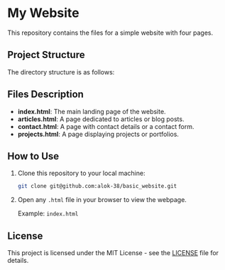 # My Website

This repository contains the files for a simple website with four pages.

## Project Structure

The directory structure is as follows:


## Files Description

- **index.html**: The main landing page of the website.
- **articles.html**: A page dedicated to articles or blog posts.
- **contact.html**: A page with contact details or a contact form.
- **projects.html**: A page displaying projects or portfolios.

## How to Use

1. Clone this repository to your local machine:

    ```bash
    git clone git@github.com:alok-38/basic_website.git
    ```

2. Open any `.html` file in your browser to view the webpage.

    Example: `index.html`

## License

This project is licensed under the MIT License - see the [LICENSE](LICENSE) file for details.



